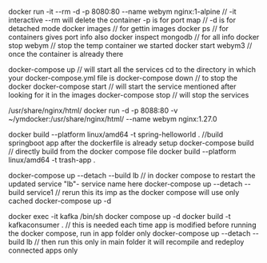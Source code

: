 docker run -it --rm -d -p 8080:80 --name webym nginx:1-alpine      // -it interactive --rm will delete the container -p is for port map
// -d is for detached mode
docker images	// for gettin images 
docker ps     // for containers gives port info also
docker inspect mongodb // for all info
docker stop webym // stop the temp container we started 
docker start webym3 	// once the container is already there

docker-compose up  // will start all the services cd to the directory in which your docker-compose.yml file is
docker-compose down // to stop the docker 
docker-compose start 	// will start the service mentioned after looking for it in the images
docker-compose stop 	// will stop the services 


/usr/share/nginx/html/
docker run -d -p 8088:80 -v ~/ymdocker:/usr/share/nginx/html/ --name webym nginx:1.27.0

docker build --platform linux/amd64 -t spring-helloworld .		//build springboot app after the dockerfile is already setup
docker-compose build	// directly build from the docker compose file
docker build --platform linux/amd64 -t trash-app .

docker-compose up --detach --build lb 	// in docker compose to restart the updated service "lb"- service name here
docker-compose up --detach --build service1	// rerun this its imp as the docker compose will use only cached
docker-compose up -d 

docker exec -it kafka /bin/sh
docker compose up -d
docker build -t kafkaconsumer .			// this is needed each time app is modified before running the docker compose, run in app folder only
docker-compose up --detach --build lb // then run this only in main folder it will recompile and redeploy connected apps only
